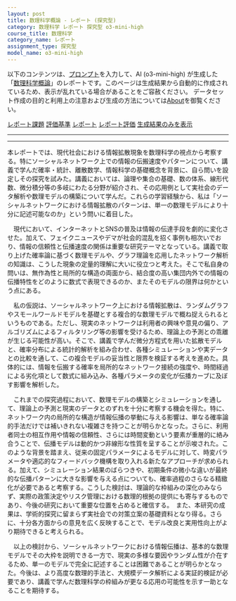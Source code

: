 ```yaml
---
layout: post
title: 数理科学概論 - レポート (探究型)
category: 数理科学 レポート 探究型 o3-mini-high
course_title: 数理科学
category_name: レポート
assignment_type: 探究型
model_name: o3-mini-high
---
```


以下のコンテンツは、[プロンプト](https://github.com/takedatoshiyuki/synthetic_assignments/tree/main/generated/数理科学/o3-mini-high/prompt_レポート-探究型.md)を入力して、AI (o3-mini-high) が生成した「[数理科学概論](/contents/数理科学/)」のレポートです。このページは生成結果から自動的に作成されているため、表示が乱れている場合があることをご容赦ください。
データセット作成の目的と利用上の注意および生成の方法については[About](/About)を御覧ください。

[レポート課題](../レポート課題-探究型)
[評価基準](../評価基準-探究型)
[レポート](../レポート-探究型)
[レポート評価](../レポート評価-探究型)
[生成結果のみを表示](https://github.com/takedatoshiyuki/synthetic_assignments/tree/main/generated/数理科学/o3-mini-high/レポート-探究型.md)
  

***
***
  
本レポートでは、現代社会における情報拡散現象を数理科学の視点から考察する。特にソーシャルネットワーク上での情報の伝搬速度やパターンについて、講義で学んだ確率・統計、離散数学、情報科学の基礎概念を背景に、自ら問いを設定しその探究を試みた。講義においては、論理や集合の基礎、数の体系、線形代数、微分積分等の多岐にわたる分野が紹介され、その応用例として実社会のデータ解析や数理モデルの構築について学んだ。これらの学習経験から、私は「ソーシャルネットワークにおける情報拡散のパターンは、単一の数理モデルにより十分に記述可能なのか」という問いに着目した。

　現代において、インターネットとSNSの普及は情報の伝達手段を劇的に変化させた。加えて、フェイクニュースやデマが社会的混乱を招く事例も相次いでおり、情報の信頼性と伝播速度の関係は重要な研究テーマとなっている。講義で取り上げた確率論に基づく数理モデルや、グラフ理論を応用したネットワーク解析の知識は、こうした現象の定量的理解に大いに役立つと考えた。そこで私自身の問いは、無作為性と局所的な構造の両面から、結合度の高い集団内外での情報の伝播特性をどのように数式で表現できるのか、またそのモデルの限界は何かという点にある。

　私の仮説は、ソーシャルネットワーク上における情報拡散は、ランダムグラフやスモールワールドモデルを基礎とする複合的な数理モデルで概ね捉えられるというものである。ただし、現実のネットワークは利用者の興味や意見の偏り、アルゴリズムによるフィルタリング等の影響を受けるため、理論上の予測との乖離が生じる可能性が高い。そこで、講義で学んだ微分方程式を用いた拡散モデルと、確率分布による統計的解析を組み合わせ、各種シミュレーションや実データとの比較を通して、この複合モデルの妥当性と限界を検証する考えを進めた。具体的には、情報を伝搬する確率を局所的なネットワーク接続の強度や、時間経過による劣化項として数式に組み込み、各種パラメータの変化が伝播カーブに及ぼす影響を解析した。

　これまでの探究過程において、数理モデルの構築とシミュレーションを通して、理論上の予測と現実のデータとのずれを十分に考察する機会を得た。特に、ネットワーク内の局所的な構造が情報伝播の挙動に与える影響は、単なる確率論的手法だけでは補いきれない複雑さを持つことが明らかとなった。さらに、利用者同士の相互作用や情報の信頼性、さらには時間変動という要素が重層的に絡み合うことで、伝播モデルは動的かつ非線形な性質を呈することが示唆された。このような背景を踏まえ、従来の固定パラメータによるモデルに対して、時変パラメータや適応的なフィードバック機構を取り入れる新たなアプローチが求められる。加えて、シミュレーション結果のばらつきや、初期条件の微小な違いが最終的な伝播パターンに大きな影響を与える点についても、確率過程のさらなる精緻化が必要であると考察する。こうした検討は、理論的な枠組みの深化のみならず、実際の政策決定やリスク管理における数理的根拠の提供にも寄与するものであり、今後の研究において重要な位置を占めると確信する。　また、本研究の成果は、学術的探究に留まらず実社会での対策立案の基礎資料となり得る。さらに、十分各方面からの意見を広く反映することで、モデル改良と実用性向上がより期待できると考えられる。

　以上の検討から、ソーシャルネットワークにおける情報伝播は、基本的な数理モデルでその大枠を説明できる一方で、現実の多様な要因やランダム性が介在するため、単一のモデルで完全に記述することは困難であることが明らかとなった。今後は、より高度な数理的手法と、大規模データ解析による実証的検証が必要であり、講義で学んだ数理科学の枠組みが更なる応用の可能性を示す一助となることを期待する。
